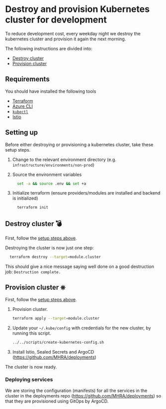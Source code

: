 # Destroy and provision Kubernetes cluster for development

To reduce development cost, every weekday night we destroy the kubernetes cluster and provision it again the next morning.

The following instructions are divided into:

- [Destroy cluster](#destroy-cluster)
- [Provision cluster](#provision-cluster)

## Requirements

You should have installed the following tools

- [Terraform](https://www.terraform.io/intro/getting-started/install.html)
- [Azure CLI](https://docs.microsoft.com/en-us/cli/azure/install-azure-cli?view=azure-cli-latest)
- [`kubectl`](https://kubernetes.io/docs/tasks/tools/install-kubectl/)
- [Istio](https://github.com/istio/istio/releases/)

## Setting up

Before either destroying or provisioning a kubernetes cluster, take these setup steps.

1. Change to the relevant environment directory (e.g. `infrastructure/environments/non-prod`)
2. Source the environment variables

   ```sh
     set -a && source .env && set +a
   ```

3. Initialize terraform (ensure providers/modules are installed and backend is initialized)

   ```sh
     terraform init
   ```

## Destroy cluster 💣

First, follow the [setup steps above](#setting-up).

Destroying the cluster is now just one step:

```sh
  terraform destroy --target=module.cluster
```

This should give a nice message saying well done on a good destruction job: `Destruction complete.`

## Provision cluster ⎈

First, follow the [setup steps above](#setting-up).

1. Provision cluster.

   ```sh
   terraform apply --target=module.cluster
   ```

2. Update your `~/.kube/config` with credentials for the new cluster, by running this script.

   ```sh
   ../../scripts/create-kubernetes-config.sh
   ```

3. Install Istio, Sealed Secrets and ArgoCD (https://github.com/MHRA/deployments)

The cluster is now ready.

### Deploying services

We are storing the configuration (manifests) for all the services in the cluster in the deployments repo (https://github.com/MHRA/deployments) so that they are provisioned using GitOps by ArgoCD.
